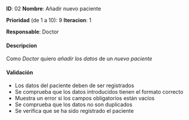 **ID**: 02 
**Nombre**: Añadir nuevo paciente 
 
**Prioridad** (de 1 a 10): 9 
**Iteracion**: 1 
 
**Responsable**: Doctor 
 
#### Descripcion 
 
Como *Doctor* quiero *añadir los datos* de un *nuevo paciente*
 
#### Validación 
 
* Los datos del paciente deben de ser registrados
* Se comprueba que los datos introducidos tienen el formato correcto
* Muestra un error si los campos obligatorios están vacíos
* Se comprueba que los datos no son duplicados
* Se verifica que se ha sido registrado el paciente

	